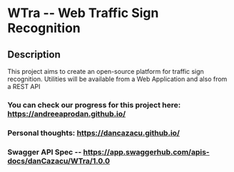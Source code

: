 # WTra -- Web Traffic Sign Recognition

## Description
  This project aims to create an open-source platform for traffic sign recognition. Utilities will be available from a Web Application and also from a REST API
  
### You can check our progress for this project here: https://andreeaprodan.github.io/

### Personal thoughts: https://dancazacu.github.io/

### Swagger API Spec -- https://app.swaggerhub.com/apis-docs/danCazacu/WTra/1.0.0
